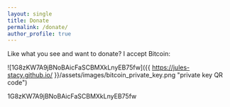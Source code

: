 ```yaml
---
layout: single
title: Donate
permalink: /donate/
author_profile: true
---
```


Like what you see and want to donate? I accept Bitcoin:

![1G8zKW7A9jBNoBAicFaSCBMXkLnyEB75fw]({{ https://jules-stacy.github.io/ }}/assets/images/bitcoin_private_key.png "private key QR code")

1G8zKW7A9jBNoBAicFaSCBMXkLnyEB75fw